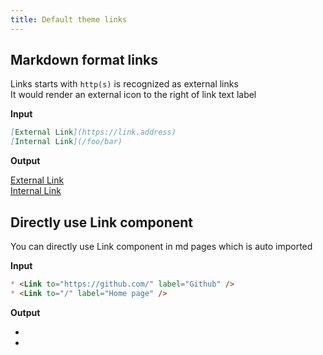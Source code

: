 ```yaml
---
title: Default theme links
---
```


## Markdown format links

Links starts with `http(s)` is recognized as external links  
It would render an external icon to the right of link text label

**Input**

```md
[External Link](https://link.address)
[Internal Link](/foo/bar)
```

**Output**

[External Link](https://link.address)  
[Internal Link](/foo/bar)

## Directly use Link component

You can directly use Link component in md pages which is auto imported

**Input**

```md
* <Link to="https://github.com/" label="Github" />  
* <Link to="/" label="Home page" />
```

**Output**

* <Link to="https://github.com/" label="Github" />  
* <Link to="/" label="Home page" />
